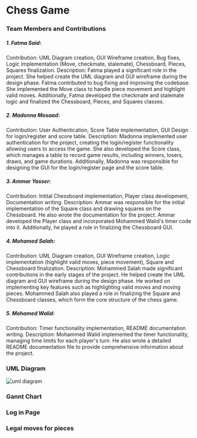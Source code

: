# Chess Game
### Team Members and Contributions
##### 1. Fatma Said:  
Contribution: UML Diagram creation, GUI Wireframe creation, Bug fixes, Logic implementation (Move, checkmate, stalemate), Chessboard, Pieces, Squares finalization.
Description: Fatma played a significant role in the project. She helped create the UML diagram and GUI wireframe during the design phase. Fatma contributed to bug fixing and improving the codebase. She implemented the Move class to handle piece movement and highlight valid moves. Additionally, Fatma developed the checkmate and stalemate logic and finalized the Chessboard, Pieces, and Squares classes.  
##### 2. Madonna Mosaad:  
Contribution: User Authentication, Score Table implementation, GUI Design for login/register and score table.
Description: Madonna implemented user authentication for the project, creating the login/register functionality allowing users to access the game. She also developed the Score class, which manages a table to record game results, including winners, losers, draws, and game durations. Additionally, Madonna was responsible for designing the GUI for the login/register page and the score table.  
##### 3. Ammar Yasser:  
Contribution: Intital Chessboard implementation, Player class development, Documentation writing.
Description: Ammar was responsible for the initial implementation of the Square class and drawing squares on the Chessboard.  He also wrote the documentation for the project. Ammar developed the Player class and incorporated Mohammed Walid's timer code into it. Additionally, he played a role in finalizing the Chessboard GUI.  
##### 4. Mohamed Salah:  
  Contribution: UML Diagram creation, GUI Wireframe creation, Logic implementation (highlight valid moves, piece movement), Square and Chessboard finalization.
Description: Mohammed Salah made significant contributions in the early stages of the project. He helped create the UML diagram and GUI wireframe during the design phase. He worked on implementing key features such as highlighting valid moves and moving pieces. Mohammed Salah also played a role in finalizing the Square and Chessboard classes, which form the core structure of the chess game.  
##### 5. Mohamed Walid:  
Contribution: Timer functionality implementation, README documentation writing.
Description: Mohammed Walid implemented the timer functionality, managing time limits for each player's turn. He also wrote a detailed README documentation file to provide comprehensive information about the project.
### UML Diagram
![uml diagram](https://imgur.com/2JzsQpw)

### Gannt Chart

### Log in Page

### Legal moves for pieces

